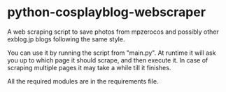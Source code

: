 # python-cosplayblog-webscraper
A web scraping script to save photos from mpzerocos and possibly other exblog.jp blogs
following the same style.


You can use it by running the script from "main.py".
At runtime it will ask you up to which page it should scrape, and then execute it.
In case of scraping multiple pages it may take a while till it finishes.

All the required modules are in the requirements file.
